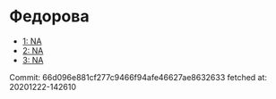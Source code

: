 # Федорова
- [1: NA](1.md)
- [2: NA](2.md)
- [3: NA](3.md)

Commit: 66d096e881cf277c9466f94afe46627ae8632633
 fetched at: 20201222-142610
